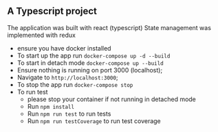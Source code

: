
## A Typescript project

The application was built with react (typescript)
State management was implemented with redux 
- ensure you have docker installed 
- To start up the app run `docker-compose up -d --build`
- To start in detach mode `docker-compose up --build`
- Ensure nothing is running on port 3000 (localhost);
- Navigate to `http://localhost:3000`;
- To stop the app run `docker-compose stop`
- To run test 
    * please stop your container if not running in detached mode 
    * Run `npm install`
    * Run `npm run test` to run tests
    * Run `npm run testCoverage` to run test coverage
   

